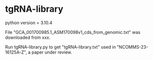 # tgRNA-library

python version = 3.10.4

File "GCA_001700985.1_ASM170098v1_cds_from_genomic.txt" was downloaded from xxx.

Run tgRNA-library.py to get "tgRNA-library.txt" used in "NCOMMS-23-16125A-Z", a paper under review. 
